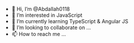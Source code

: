 - 👋 Hi, I’m @Abdallah0118
- 👀 I’m interested in JavaScript
- 🌱 I’m currently learning TypeScript & Angular JS
- 💞️ I’m looking to collaborate on ...
- 📫 How to reach me ...

<!---
Abdallah0118/Abdallah0118 is a ✨ special ✨ repository because its `README.md` (this file) appears on your GitHub profile.
You can click the Preview link to take a look at your changes.
--->
